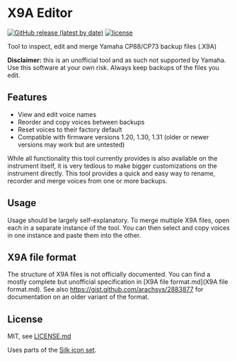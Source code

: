# X9A Editor
[![GitHub release (latest by date)](https://img.shields.io/github/v/release/chausner/X9AEditor)](https://github.com/chausner/X9AEditor/releases/latest)
[![license](https://img.shields.io/github/license/chausner/X9AEditor.svg)](LICENSE.md)

Tool to inspect, edit and merge Yamaha CP88/CP73 backup files (.X9A)

**Disclaimer:** this is an unofficial tool and as such not supported by Yamaha. Use this software at your own risk. Always keep backups of the files you edit.

## Features
- View and edit voice names
- Reorder and copy voices between backups
- Reset voices to their factory default
- Compatible with firmware versions 1.20, 1.30, 1.31 (older or newer versions may work but are untested)

While all functionality this tool currently provides is also available on the instrument itself, it is very tedious to make bigger customizations on the instrument directly.
This tool provides a quick and easy way to rename, recorder and merge voices from one or more backups.

## Usage
Usage should be largely self-explanatory. To merge multiple X9A files, open each in a separate instance of the tool. You can then select and copy voices in one instance and paste them into the other.

## X9A file format
The structure of X9A files is not officially documented. You can find a mostly complete but unofficial specification in [X9A file format.md](X9A file format.md).
See also https://gist.github.com/arachsys/2883877 for documentation on an older variant of the format.

## License
MIT, see [LICENSE.md](LICENSE.md)

Uses parts of the [Silk icon set](http://www.famfamfam.com/lab/icons/silk/).